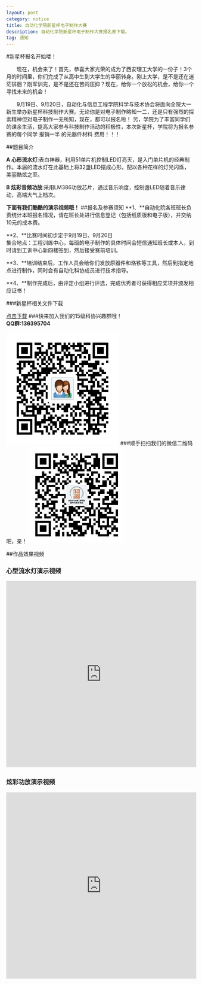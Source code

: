 ```yaml
---
layout: post
category: notice
title: 自动化学院新星杯电子制作大赛
description: 自动化学院新星杯电子制作大赛报名表下载。
tag: 通知
---
```

#新星杯报名开始喽！  


　　现在，机会来了！首先，恭喜大家光荣的成为了西安理工大学的一份子！3个月的时间里，你们完成了从高中生到大学生的华丽转身。刚上大学，是不是还在迷茫徘徊？刚军训完，是不是还在苦闷压抑？现在，给你一个放松的机会，给你一个寻找未来的机会！  

　　9月19日、9月20日，自动化与信息工程学院科学与技术协会将面向全院大一新生举办新星杯科技制作大赛。无论你是对电子制作略知一二，还是只有强烈的探索精神但对电子制作一无所知，现在，都可以报名啦！
另，学院为了丰富同学们的课余生活，提高大家参与科技制作活动的积极性，本次新星杯，学院将为报名参赛的每个同学 
报销一半 的元器件材料 费用！！！  
  

##题目简介  

**A 心形流水灯**:表白神器，利用51单片机控制LED灯亮灭，是入门单片机的经典制作。本届的流水灯在此基础上将32盏LED摆成心形，配以各种花样的灯光闪烁，美丽酷炫之至。  

**B 炫彩音频功放**:采用LM386功放芯片，通过音乐响度，控制盏LED随着音乐律动，高端大气上档次。  
  
**下面有我们酷酷的演示视频哦！**
##报名及参赛须知
**1、**自动化院各班班长负责统计本班报名情况，请在班长处进行信息登记（包括纸质版和电子版），并交纳10元的成本费。
 
**2、**比赛时间初步定于9月19日、9月20日  
集合地点：工程训练中心，每班的电子制作的具体时间会短信通知班长或本人，到时请到工训中心新四楼签到，然后接受赛前培训。  

**3、**培训结束后，工作人员会给你们发放原器件和烙铁等工具，然后到指定地点进行制作，同时会有自动化科协成员进行技术指导。  

**4、**制作完成后，由评定小组进行评选，完成优秀者可获得相应奖项并颁发相应证书！    

###新星杯相关文件下载

[点击下载](/download/sbs.rar)
###快来加入我们的15级科协兴趣群哦！  
**QQ群:136395704**  

![群](/images/icon/qun.png)
###顺手扫扫我们的微信二维码吧，亲！
![微信](/images/icon/kexieweixin.jpg)  

##作品效果视频
### 心型流水灯演示视频
<iframe height=498 width=510 src="http://player.youku.com/embed/XMTMzMTA4ODgxNg" frameborder=0 allowfullscreen></iframe>
  

### 炫彩功放演示视频
<iframe height=498 width=510 src="http://player.youku.com/embed/XMTMzMTYyOTMwOA" frameborder=0 allowfullscreen></iframe>


